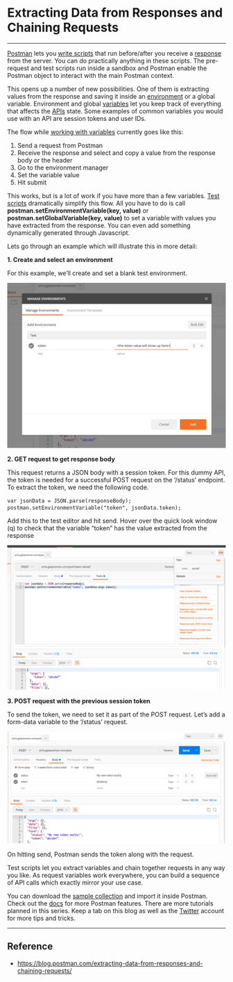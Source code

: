 
# Extracting Data from Responses and Chaining Requests
___

[Postman](https://www.postman.com/) lets you [write scripts](https://learning.postman.com/docs/writing-scripts/intro-to-scripts/) that run before/after you receive a [response](https://learning.postman.com/docs/sending-requests/responses/) from the server. You can do practically anything in these scripts. The pre-request and test scripts run inside a sandbox and Postman enable the Postman object to interact with the main Postman context.

This opens up a number of new possibilities. One of them is extracting values from the response and saving it inside an [environment](https://learning.postman.com/docs/sending-requests/managing-environments/) or a global variable. Environment and global [variables](https://blog.postman.com/using-variables-inside-postman-and-collection-runner/) let you keep track of everything that affects the [APIs](https://blog.postman.com/intro-to-apis-what-is-an-api/) state. Some examples of common variables you would use with an API are session tokens and user IDs.

The flow while [working with variables](https://blog.postman.com/10-tips-for-working-with-postman-variables/) currently goes like this:

1.  Send a request from Postman
2.  Receive the response and select and copy a value from the response body or the header
3.  Go to the environment manager
4.  Set the variable value
5.  Hit submit

This works, but is a lot of work if you have more than a few variables. [Test scripts](https://blog.postman.com/writing-tests-in-postman/) dramatically simplify this flow. All you have to do is call **postman.setEnvironmentVariable(key, value)** or **postman.setGlobalVariable(key, value)** to set a variable with values you have extracted from the response. You can even add something dynamically generated through Javascript.

Lets go through an example which will illustrate this in more detail:

**1\. Create and select an environment**

For this example, we’ll create and set a blank test environment.

[![Screen Shot 2016-06-25 at 05.10.53](./img/Screen-Shot-2016-06-25-at-05.10.53.png)](./img/Screen-Shot-2016-06-25-at-05.10.53.png)

**2\. GET request to get response body**

This request returns a JSON body with a session token. For this dummy API, the token is needed for a successful POST request on the ‘/status’ endpoint. To extract the token, we need the following code.

```
var jsonData = JSON.parse(responseBody);
postman.setEnvironmentVariable("token", jsonData.token);
```

Add this to the test editor and hit send. Hover over the quick look window (q) to check that the variable “token” has the value extracted from the response

[![Screen Shot 2016-06-25 at 05.11.20](./img/Screen-Shot-2016-06-25-at-05.11.20.png)](./img/Screen-Shot-2016-06-25-at-05.11.20.png)

**3\. POST request with the previous session token**

To send the token, we need to set it as part of the POST request. Let’s add a form-data variable to the ‘/status’ request.

[![Screen Shot 2016-06-25 at 05.12.01](./img/Screen-Shot-2016-06-25-at-05.12.01.png)](./img/Screen-Shot-2016-06-25-at-05.12.01.png)

On hitting send, Postman sends the token along with the request.

Test scripts let you extract variables and chain together requests in any way you like. As request variables work everywhere, you can build a sequence of API calls which exactly mirror your use case.

You can download the [sample collection](https://www.postman.com/collections/f85c7dedaabe1492648f) and import it inside Postman. Check out the [docs](https://learning.postman.com/docs/) for more Postman features. There are more tutorials planned in this series. Keep a tab on this blog as well as the [Twitter](https://twitter.com/getpostman) account for more tips and tricks.

___

## Reference

* https://blog.postman.com/extracting-data-from-responses-and-chaining-requests/
